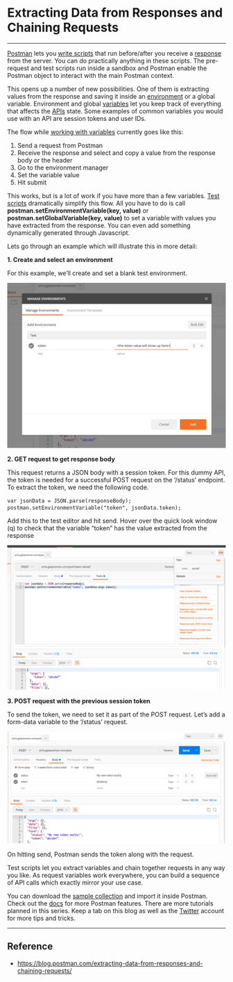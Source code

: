 
# Extracting Data from Responses and Chaining Requests
___

[Postman](https://www.postman.com/) lets you [write scripts](https://learning.postman.com/docs/writing-scripts/intro-to-scripts/) that run before/after you receive a [response](https://learning.postman.com/docs/sending-requests/responses/) from the server. You can do practically anything in these scripts. The pre-request and test scripts run inside a sandbox and Postman enable the Postman object to interact with the main Postman context.

This opens up a number of new possibilities. One of them is extracting values from the response and saving it inside an [environment](https://learning.postman.com/docs/sending-requests/managing-environments/) or a global variable. Environment and global [variables](https://blog.postman.com/using-variables-inside-postman-and-collection-runner/) let you keep track of everything that affects the [APIs](https://blog.postman.com/intro-to-apis-what-is-an-api/) state. Some examples of common variables you would use with an API are session tokens and user IDs.

The flow while [working with variables](https://blog.postman.com/10-tips-for-working-with-postman-variables/) currently goes like this:

1.  Send a request from Postman
2.  Receive the response and select and copy a value from the response body or the header
3.  Go to the environment manager
4.  Set the variable value
5.  Hit submit

This works, but is a lot of work if you have more than a few variables. [Test scripts](https://blog.postman.com/writing-tests-in-postman/) dramatically simplify this flow. All you have to do is call **postman.setEnvironmentVariable(key, value)** or **postman.setGlobalVariable(key, value)** to set a variable with values you have extracted from the response. You can even add something dynamically generated through Javascript.

Lets go through an example which will illustrate this in more detail:

**1\. Create and select an environment**

For this example, we’ll create and set a blank test environment.

[![Screen Shot 2016-06-25 at 05.10.53](./img/Screen-Shot-2016-06-25-at-05.10.53.png)](./img/Screen-Shot-2016-06-25-at-05.10.53.png)

**2\. GET request to get response body**

This request returns a JSON body with a session token. For this dummy API, the token is needed for a successful POST request on the ‘/status’ endpoint. To extract the token, we need the following code.

```
var jsonData = JSON.parse(responseBody);
postman.setEnvironmentVariable("token", jsonData.token);
```

Add this to the test editor and hit send. Hover over the quick look window (q) to check that the variable “token” has the value extracted from the response

[![Screen Shot 2016-06-25 at 05.11.20](./img/Screen-Shot-2016-06-25-at-05.11.20.png)](./img/Screen-Shot-2016-06-25-at-05.11.20.png)

**3\. POST request with the previous session token**

To send the token, we need to set it as part of the POST request. Let’s add a form-data variable to the ‘/status’ request.

[![Screen Shot 2016-06-25 at 05.12.01](./img/Screen-Shot-2016-06-25-at-05.12.01.png)](./img/Screen-Shot-2016-06-25-at-05.12.01.png)

On hitting send, Postman sends the token along with the request.

Test scripts let you extract variables and chain together requests in any way you like. As request variables work everywhere, you can build a sequence of API calls which exactly mirror your use case.

You can download the [sample collection](https://www.postman.com/collections/f85c7dedaabe1492648f) and import it inside Postman. Check out the [docs](https://learning.postman.com/docs/) for more Postman features. There are more tutorials planned in this series. Keep a tab on this blog as well as the [Twitter](https://twitter.com/getpostman) account for more tips and tricks.

___

## Reference

* https://blog.postman.com/extracting-data-from-responses-and-chaining-requests/
